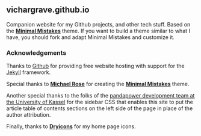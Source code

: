 ## vichargrave.github.io

Companion website for my Github projects, and other tech stuff.  Based on the **[Minimal Mistakes](https://github.com/mmistakes/minimal-mistakes/)** theme.  If you want to build a theme similar to what I have, you should fork and adapt Minimal Mistakes and customize it.

### Acknowledgements

Thanks to [Github](https://github.com) for providing free website hosting with support for the [Jekyll](https://jekyllrb.com/) framework.  

Special thanks to **[Michael Rose](https://github.com/mmistakes/)** for creating the **[Minimal Mistakes](https://github.com/mmistakes/minimal-mistakes/)** theme.

Another special thanks to the folks of the [pandapower development team at the University of Kassel](https://github.com/e2nIEE) for the sidebar CSS that enables this site to put the article table of contents sections on the left side of the page in place of the author attribution.

Finally, thanks to **[Dryicons](https://dryicons.com/icon-packs/handy-icons-set)** for my home page icons.
